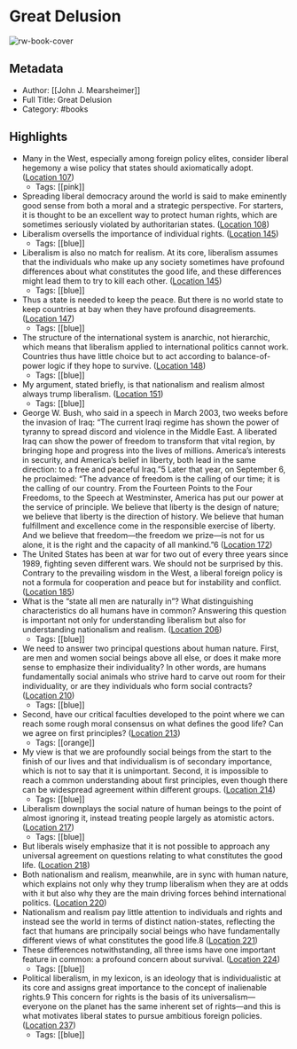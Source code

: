 # Great Delusion

![rw-book-cover](https://m.media-amazon.com/images/I/71bvMhdiNmL._SY160.jpg)

## Metadata
- Author: [[John J. Mearsheimer]]
- Full Title: Great Delusion
- Category: #books

## Highlights
- Many in the West, especially among foreign policy elites, consider liberal hegemony a wise policy that states should axiomatically adopt. ([Location 107](https://readwise.io/to_kindle?action=open&asin=B07H3XRPQS&location=107))
    - Tags: [[pink]] 
- Spreading liberal democracy around the world is said to make eminently good sense from both a moral and a strategic perspective. For starters, it is thought to be an excellent way to protect human rights, which are sometimes seriously violated by authoritarian states. ([Location 108](https://readwise.io/to_kindle?action=open&asin=B07H3XRPQS&location=108))
- Liberalism oversells the importance of individual rights. ([Location 145](https://readwise.io/to_kindle?action=open&asin=B07H3XRPQS&location=145))
    - Tags: [[blue]] 
- Liberalism is also no match for realism. At its core, liberalism assumes that the individuals who make up any society sometimes have profound differences about what constitutes the good life, and these differences might lead them to try to kill each other. ([Location 145](https://readwise.io/to_kindle?action=open&asin=B07H3XRPQS&location=145))
    - Tags: [[blue]] 
- Thus a state is needed to keep the peace. But there is no world state to keep countries at bay when they have profound disagreements. ([Location 147](https://readwise.io/to_kindle?action=open&asin=B07H3XRPQS&location=147))
    - Tags: [[blue]] 
- The structure of the international system is anarchic, not hierarchic, which means that liberalism applied to international politics cannot work. Countries thus have little choice but to act according to balance-of-power logic if they hope to survive. ([Location 148](https://readwise.io/to_kindle?action=open&asin=B07H3XRPQS&location=148))
    - Tags: [[blue]] 
- My argument, stated briefly, is that nationalism and realism almost always trump liberalism. ([Location 151](https://readwise.io/to_kindle?action=open&asin=B07H3XRPQS&location=151))
    - Tags: [[blue]] 
- George W. Bush, who said in a speech in March 2003, two weeks before the invasion of Iraq: “The current Iraqi regime has shown the power of tyranny to spread discord and violence in the Middle East. A liberated Iraq can show the power of freedom to transform that vital region, by bringing hope and progress into the lives of millions. America’s interests in security, and America’s belief in liberty, both lead in the same direction: to a free and peaceful Iraq.”5 Later that year, on September 6, he proclaimed: “The advance of freedom is the calling of our time; it is the calling of our country. From the Fourteen Points to the Four Freedoms, to the Speech at Westminster, America has put our power at the service of principle. We believe that liberty is the design of nature; we believe that liberty is the direction of history. We believe that human fulfillment and excellence come in the responsible exercise of liberty. And we believe that freedom—the freedom we prize—is not for us alone, it is the right and the capacity of all mankind.”6 ([Location 172](https://readwise.io/to_kindle?action=open&asin=B07H3XRPQS&location=172))
- The United States has been at war for two out of every three years since 1989, fighting seven different wars. We should not be surprised by this. Contrary to the prevailing wisdom in the West, a liberal foreign policy is not a formula for cooperation and peace but for instability and conflict. ([Location 185](https://readwise.io/to_kindle?action=open&asin=B07H3XRPQS&location=185))
- What is the “state all men are naturally in”? What distinguishing characteristics do all humans have in common? Answering this question is important not only for understanding liberalism but also for understanding nationalism and realism. ([Location 206](https://readwise.io/to_kindle?action=open&asin=B07H3XRPQS&location=206))
    - Tags: [[blue]] 
- We need to answer two principal questions about human nature. First, are men and women social beings above all else, or does it make more sense to emphasize their individuality? In other words, are humans fundamentally social animals who strive hard to carve out room for their individuality, or are they individuals who form social contracts? ([Location 210](https://readwise.io/to_kindle?action=open&asin=B07H3XRPQS&location=210))
    - Tags: [[blue]] 
- Second, have our critical faculties developed to the point where we can reach some rough moral consensus on what defines the good life? Can we agree on first principles? ([Location 213](https://readwise.io/to_kindle?action=open&asin=B07H3XRPQS&location=213))
    - Tags: [[orange]] 
- My view is that we are profoundly social beings from the start to the finish of our lives and that individualism is of secondary importance, which is not to say that it is unimportant. Second, it is impossible to reach a common understanding about first principles, even though there can be widespread agreement within different groups. ([Location 214](https://readwise.io/to_kindle?action=open&asin=B07H3XRPQS&location=214))
    - Tags: [[blue]] 
- Liberalism downplays the social nature of human beings to the point of almost ignoring it, instead treating people largely as atomistic actors. ([Location 217](https://readwise.io/to_kindle?action=open&asin=B07H3XRPQS&location=217))
    - Tags: [[blue]] 
- But liberals wisely emphasize that it is not possible to approach any universal agreement on questions relating to what constitutes the good life. ([Location 218](https://readwise.io/to_kindle?action=open&asin=B07H3XRPQS&location=218))
- Both nationalism and realism, meanwhile, are in sync with human nature, which explains not only why they trump liberalism when they are at odds with it but also why they are the main driving forces behind international politics. ([Location 220](https://readwise.io/to_kindle?action=open&asin=B07H3XRPQS&location=220))
- Nationalism and realism pay little attention to individuals and rights and instead see the world in terms of distinct nation-states, reflecting the fact that humans are principally social beings who have fundamentally different views of what constitutes the good life.8 ([Location 221](https://readwise.io/to_kindle?action=open&asin=B07H3XRPQS&location=221))
- These differences notwithstanding, all three isms have one important feature in common: a profound concern about survival. ([Location 224](https://readwise.io/to_kindle?action=open&asin=B07H3XRPQS&location=224))
    - Tags: [[blue]] 
- Political liberalism, in my lexicon, is an ideology that is individualistic at its core and assigns great importance to the concept of inalienable rights.9 This concern for rights is the basis of its universalism—everyone on the planet has the same inherent set of rights—and this is what motivates liberal states to pursue ambitious foreign policies. ([Location 237](https://readwise.io/to_kindle?action=open&asin=B07H3XRPQS&location=237))
    - Tags: [[blue]] 
